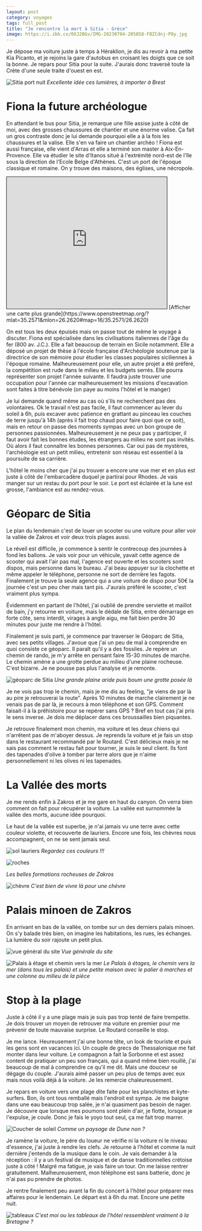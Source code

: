 ```yaml
---
layout: post 
category: voyages
tags: full_post
title: "Je rencontre la mort à Sitia - Grèce"
image: https://i.ibb.co/0XJ2BGv/IMG-20230704-205858-FBZCdnj-P8y.jpg
---
```


Je dépose ma voiture juste à temps à Héraklion, je dis au revoir à ma petite Kia Picanto, et je rejoins la gare d'autobus en croisant les doigts que ce soit la bonne. Je repars pour Sitia pour la suite. J'aurais donc traversé toute la Crète d'une seule traite d'ouest en est.


![Sitia port nuit](https://i.ibb.co/0XJ2BGv/IMG-20230704-205858-FBZCdnj-P8y.jpg)
_Excellente idée ces lumières, à importer à Brest_

<!--more-->

# Fiona la future archéologue 

En attendant le bus pour Sitia, je remarque une fille assise juste à côté de moi, avec des grosses chaussures de chantier et une énorme valise. Ça fait un gros contraste donc je lui demande pourquoi elle a à la fois les chaussures et la valise. Elle s'en va faire un chantier archéo ! Fiona est aussi française, elle vient d'Arras et elle a terminé son master à Aix-En-Provence. Elle va étudier le site d'Itanos situé à l'extrémité nord-est de l'île sous la direction de l'Ecole Belge d'Athènes. C'est un port de l'époque classique et romaine. On y trouve des maisons, des églises, une nécropole. 

<iframe width="425" height="350" src="https://www.openstreetmap.org/export/embed.html?bbox=26.254963874816898%2C35.24614481771019%2C26.26910448074341%2C35.26802941418853&amp;layer=mapnik&amp;marker=35.25708785458805%2C26.26203417778015" style="border: 1px solid black"></iframe>
[Afficher une carte plus grande](https://www.openstreetmap.org/?mlat=35.2571&amp;mlon=26.2620#map=16/35.2571/26.2620)


On est tous les deux épuisés mais on passe tout de même le voyage à discuter. Fiona est spécialisée dans les civilisations italiennes de l'âge du fer (800 av. J.C.). Elle a fait beaucoup de terrain en Sicile notamment. 
Elle a déposé un projet de thèse à l'école française d'Archéologie soutenue par la directrice de son mémoire pour étudier les classes populaires siciliennes à l'époque romaine. Malheureusement pour elle, un autre projet a été préféré, la compétition est rude dans le milieu et les budgets serrés. Elle pourra représenter son projet l'année suivante. Il faudra juste trouver une occupation pour l'année car malheureusement les missions d'excavation sont faites à titre bénévole (on paye au moins l'hôtel et le manger)

Je lui demande quand même au cas où s'ils ne recherchent pas des volontaires. Ok le travail n'est pas facile, il faut commencer au lever du soleil à 6h, puis excaver avec patience en grattant au pinceau les couches de terre jusqu'à 14h (après il fait trop chaud pour faire quoi que ce soit), mais en retour on passe des moments sympas avec un bon groupe de personnes passionnées. 
Malheureusement je ne peux pas y participer, il faut avoir fait les bonnes études, les étrangers au milieu ne sont pas invités. Où alors il faut connaître les bonnes personnes. Car oui pas de mystères, l'archéologie est un petit milieu, entretenir son réseau est essentiel à la poursuite de sa carrière. 

L'hôtel le moins cher que j'ai pu trouver a encore une vue mer et en plus est juste à côté de l'embarcadère duquel je partirai pour Rhodes. Je vais manger sur un restau du port pour le soir. Le port est éclairée et la lune est grosse, l'ambiance est au rendez-vous. 

# Géoparc de Sitia

Le plan du lendemain c'est de louer un scooter ou une voiture pour aller voir la vallée de Zakros et voir deux trois plages aussi. 

Le réveil est difficile, je commence à sentir le contrecoup des journées à fond les ballons. Je vais voir pour un véhicule, yavait cette agence de scooter qui avait l'air pas mal, l'agence est ouverte et les scooters sont dispos, mais personne dans le bureau. J'ai beau appuyer sur la clochette et même appeler le téléphone, personne ne sort de derrière les fagots. Finalement je trouve la seule agence qui a une voiture de dispo pour 50€ la journée c'est un peu cher mais tant pis. J'aurais préféré le scooter, c'est vraiment plus sympa. 

Évidemment en partant de l'hôtel, j'ai oublié de prendre serviette et maillot de bain, j'y retourne en voiture, mais le dédale de Sitia, entre démarrage en forte côte, sens interdit, virages à angle aigu, me fait bien perdre 30 minutes pour juste me rendre à l'hôtel. 

Finalement je suis parti, je commence par traverser le Géoparc de Sitia, avec ses petits villages. J'avoue que j'ai un peu de mal à comprendre en quoi consiste ce géoparc. Il paraît qu'il y a des fossiles. Je repère un chemin de rando, je m'y arrête en pensant faire 15-30 minutes de marche. Le chemin amène a une grotte perdue au milieu d'une plaine rocheuse. C'est bizarre. Je ne pousse pas plus l'analyse et je remonte. 

![géoparc de Sitia](https://i.ibb.co/8PysrDN/geoparc.jpg)
_Une grande plaine aride puis boum une grotte posée là_

Je ne vois pas trop le chemin, mais je me dis au feeling, "je viens de par là au pire je retrouverai la route". Après 10 minutes de marche clairement je ne venais pas de par là, je recours à mon téléphone et son GPS. Comment faisait-il à la préhistoire pour se repérer sans GPS ? Bref en tout cas j'ai pris le sens inverse. Je dois me déplacer dans ces broussailles bien piquantes. 

Je retrouve finalement mon chemin, ma voiture et les deux chiens qui n'arrêtent pas de m'aboyer dessus. Je reprends la voiture et je fais un stop dans le restaurant recommandé par le Routard. C'est délicieux mais je ne sais pas comment le restau fait pour tourner, je suis le seul client. Ils font des tapenades d'olive à tomber par terre alors que je n'aime personnellement ni les olives ni les tapenades. 

# La Vallée des morts

Je me rends enfin à Zakros et je me gare en haut du canyon. On verra bien comment on fait pour récupérer la voiture. La vallée est surnommée la vallée des morts, aucune idée pourquoi. 

Le haut de la vallée est superbe, je n'ai jamais vu une terre avec cette couleur violette, et recouverte de lauriers. Encore une fois, les chèvres nous accompagnent, on ne se sent jamais seul. 

![sol lauriers](https://i.ibb.co/QdTDb71/IMG-20230705-161345-Jn69-GOy-G7h.jpg)
_Regardez ces couleurs !!!_

![roches](https://i.ibb.co/VxDKgfK/rocheszakros.jpg)

_Les belles formations rocheuses de Zakros_

![chèvre](https://i.ibb.co/fkSYYpp/IMG-20230705-164450-Tm-LJhzi-C9k.jpg)
_C'est bien de vivre là pour une chèvre_

# Palais minoen de Zakros

En arrivant en bas de la vallée, on tombe sur un des derniers palais minoen. On s'y balade très bien, on imagine les habitations, les rues, les échanges. La lumière du soir rajoute un petit plus. 

![vue général du site](https://i.ibb.co/S7k741b/IMG-20230705-174152-UHJBk-J5c9-T.jpg)
_Vue générale du site_

![Palais à étage et chemin vers la mer](https://i.ibb.co/cgFh0mw/palaiszakros.jpg)
_Le Palais à étages, le chemin vers la mer (dans tous les palais) et une petite maison avec le palier à marches et une colonne au milieu de la pièce_

# Stop à la plage

Juste à côté il y a une plage mais je suis pas trop tenté de faire trempette. Je dois trouver un moyen de retrouver ma voiture en premier pour me prévenir de toute mauvaise surprise. Le Routard conseille le stop. 

Je me lance. Heureusement j'ai une bonne tête, un look de touriste et puis les gens sont en vacances ici. Un couple de grecs de Thessalonique me fait monter dans leur voiture. Le compagnon a fait la Sorbonne et est assez content de pratiquer un peu son français, qui a quand même bien rouillé, j'ai beaucoup de mal à comprendre ce qu'il me dit. Mais une douceur se dégage du couple. J'aurais aimé passer un peu plus de temps avec eux mais nous voilà déjà à la voiture. Je les remercie chaleureusement. 

Je repars en voiture vers une plage dite faite pour les planchistes et kyte-surfers. Bon, ils ont tous remballé mais l'endroit est sympa. Je me baigne dans une eau beaucoup trop salée, je n'ai quasiment pas besoin de nager. Je découvre que lorsque mes poumons sont plein d'air, je flotte, lorsque je l'expulse, je coule. Donc je fais le yoyo tout seul, ça me fait trop marrer. 

![Coucher de soleil](https://i.ibb.co/XL9PB9L/IMG-20230705-202855-T6doj-SUK79.jpg)
_Comme un paysage de Dune non ?_

Je ramène la voiture, le père du loueur ne vérifie ni la voiture ni le niveau d'essence, j'ai juste à rendre les clefs. Je retourne à l'hôtel et comme la nuit dernière j'entends de la musique dans le coin. Je vais demander à la réception : il y a un festival de musique et de danse traditionnelles crétoise juste à côté ! 
Malgré ma fatigue, je vais faire un tour. On me laisse rentrer gratuitement. Malheureusement, mon téléphone est sans batterie, donc je n'ai pas pu prendre de photos. 

Je rentre finalement peu avant la fin du concert à l'hôtel pour préparer mes affaires pour le lendemain. Le départ est à 6h du mat. Encore une petite nuit. 

![tableaux](https://i.ibb.co/FsKHWbH/IMG-20230706-053747-u-GEYni-Yl5-B.jpg)
_C'est moi ou les tableaux de l'hôtel ressemblent vraiment à la Bretagne ?_



